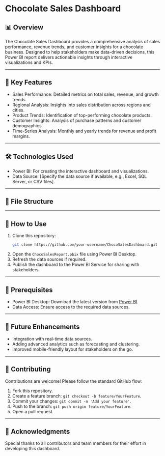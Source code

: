 
# Chocolate Sales Dashboard

## 📊 Overview

The Chocolate Sales Dashboard provides a comprehensive analysis of sales performance, revenue trends, and customer insights for a chocolate business. Designed to help stakeholders make data-driven decisions, this Power BI report delivers actionable insights through interactive visualizations and KPIs.

---

## 🎯 Key Features

- Sales Performance: Detailed metrics on total sales, revenue, and growth trends.  
- Regional Analysis: Insights into sales distribution across regions and cities.  
- Product Trends: Identification of top-performing chocolate products.  
- Customer Insights: Analysis of purchase patterns and customer demographics.  
- Time-Series Analysis: Monthly and yearly trends for revenue and profit margins.

---

## 🛠️ Technologies Used

- Power BI: For creating the interactive dashboard and visualizations.  
- Data Source: [Specify the data source if available, e.g., Excel, SQL Server, or CSV files].  

---

## 📂 File Structure


---

## 🚀 How to Use

1. Clone this repository:  
   ```bash
   git clone https://github.com/your-username/ChocoSalesDashboard.git
   ```
2. Open the `ChocoSalesReport.pbix` file using Power BI Desktop.  
3. Refresh the data sources if required.  
4. Publish the dashboard to the Power BI Service for sharing with stakeholders.

---

## 📝 Prerequisites

- Power BI Desktop: Download the latest version from [Power BI](https://powerbi.microsoft.com/desktop/).  
- Data Access: Ensure access to the required data sources.  

---

## 🔮 Future Enhancements

- Integration with real-time data sources.  
- Adding advanced analytics such as forecasting and clustering.  
- Improved mobile-friendly layout for stakeholders on the go.

---

## 🌟 Contributing

Contributions are welcome! Please follow the standard GitHub flow:  
1. Fork this repository.  
2. Create a feature branch: `git checkout -b feature/YourFeature`.  
3. Commit your changes: `git commit -m 'Add your feature'`.  
4. Push to the branch: `git push origin feature/YourFeature`.  
5. Open a pull request.

---

## 🤝 Acknowledgments

Special thanks to all contributors and team members for their effort in developing this dashboard.

